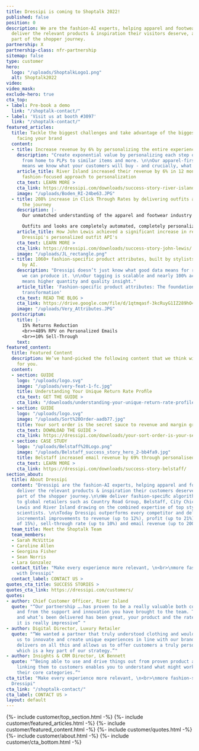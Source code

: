 ```yaml
---
title: Dressipi is coming to Shoptalk 2022!
published: false
position: 0
description: We are the fashion-AI experts, helping apparel and footwear retailers
  deliver the relevant products & inspiration their visitors deserve, across every
  part of the shopper journey.
partnership: X
partnership-class: nfr-partnership
sitemap: false
type: customer
hero:
  logo: "/uploads/ShoptalkLogo1.png"
  alt: Shoptalk2022
video: 
video_mask: 
exclude-hero: true
cta_top:
- label: Pre-book a demo
  link: "/shoptalk-contact/"
- label: 'Visit us at booth #3097'
  link: "/shoptalk-contact/"
featured_articles:
  title: Tackle the biggest challenges and take advantage of the biggest opportunities
    facing your brand
  content:
  - title: Increase revenue by 6% by personalizing the entire experience
    description: "Create exponential value by personalizing each step of the journey,
      from home to PLPs to similar items and more. \n\nOur apparel-first approach
      means we know what your customers will buy - and crucially, what they’ll keep."
    article_title: River Island increased their revenue by 6% in 12 months with Dressipi’s
      fashion-focused approach to personalization
    cta_text: LEARN MORE >
    cta_link: https://dressipi.com/downloads/success-story-river-island/
    image: "/uploads/Boden_RI-24be63.JPG"
  - title: 208% increase in Click Through Rates by delivering outfits and looks throughout
      the journey
    description: |-
      Our unmatched understanding of the apparel and footwear industry means we offer unbeatable outfit and look recommendations tailored to the shopper, driving higher conversion, lower returns, and better, more loyal customers.

      Outfits and looks are completely automated, completely personalized and always on-brand.
    article_title: How John Lewis achieved a significant increase in revenue with
      Dressipi's personalized outfit API's
    cta_text: LEARN MORE >
    cta_link: https://dressipi.com/downloads/success-story-john-lewis/
    image: "/uploads/JL_rectangle.png"
  - title: 1060+ fashion-specific product attributes, built by stylists and scaled
      by AI.
    description: "Dressipi doesn’t just know what good data means for retailers -
      we can produce it. \n\nOur tagging is scalable and nearly 100% accurate, which
      means higher quantity and quality insight."
    article_title: 'Fashion-specific product attributes: The foundation for digital
      transformation'
    cta_text: READ THE BLOG >
    cta_link: https://drive.google.com/file/d/1qtmqasf-3kcRuyG1IZ289hO4OR6WE5gN/view
    image: "/uploads/Very_Attributes.JPG"
  postscriptum:
    title: |-
      15% Returns Reduction
      <br>+489% RPV on Personalized Emails
      <br>+10% Sell-Through
    text: 
featured_content:
  title: Featured Content
  description: We’ve hand-picked the following content that we think will be relevant
    for you.
  content:
  - section: GUIDE
    logo: "/uploads/logo.svg"
    image: "/uploads/very-feat-1-fc.jpg"
    title: Understanding Your Unique Return Rate Proﬁle
    cta_text: GET THE GUIDE >
    cta_link: "/downloads/understanding-your-unique-return-rate-profile-whitepaper/"
  - section: GUIDE
    logo: "/uploads/logo.svg"
    image: "/uploads/Sort%20Order-aadb77.jpg"
    title: Your sort order is the secret sauce to revenue and margin growth
    cta_text: DOWNLOAD THE GUIDE >
    cta_link: https://dressipi.com/downloads/your-sort-order-is-your-secret-sauce-to-success/
  - section: CASE STUDY
    logo: "/uploads/Belstaff%20Logo.png"
    image: "/uploads/Belstaff_success_story_hero_2-bb4fa9.jpg"
    title: Belstaff increased email revenue by 69% through personalised recommendations
    cta_text: LEARN MORE >
    cta_link: https://dressipi.com/downloads/success-story-belstaff/
section_about:
  title: About Dressipi
  content: "Dressipi are the fashion-AI experts, helping apparel and footwear retailers
    deliver the relevant products & inspiration their customers deserve, across every
    part of the shopper journey.\n\nWe deliver fashion-speciﬁc algorithms and API’s
    to global retailers such as Country Road Group, Belstaff, City Chic, OVS, John
    Lewis and River Island drawing on the combined expertise of top stylists and data
    scientists. \n\nToday Dressipi outperforms every competitor and delivers significant
    incremental improvements to revenue (up to 12%), profit (up to 21%), returns (reduction
    of 15%), sell-through rate (up to 10%) and email revenue (up to 200%)."
  team_title: Meet the Shoptalk Team
  team_members:
  - Sarah McVittie
  - Caroline Allen
  - Georgina Fisher
  - Sean Norris
  - Lara Gonzalez
  contact_title: "Make every experience more relevant, \n<br>\nmore fashion-specific
    with Dressipi"
  contact_label: CONTACT US >
quotes_cta_title: SUCCESS STORIES >
quotes_cta_link: https://dressipi.com/customers/
quotes:
- author: Chief Customer Officer, River Island
  quote: "“Our partnership ….has proven to be a really valuable both commercially
    and from the support and innovation you have brought to the team. The roadmap
    and what’s been delivered has been great, your product and the rate you’re evolving
    it is really impressive” "
- author: Digital Director, Luxury Retailer
  quote: "“We wanted a partner that truly understood clothing and would work with
    us to innovate and create unique experiences in line with our brand DNA. Dressipi
    delivers on all this and allows us to offer customers a truly personalised experience,
    which is a key part of our strategy.”"
- author: Insights & CRM Director, LK Bennett
  quote: "“Being able to use and drive things out from proven product attributes and
    linking them to customers enables you to understand what might work outside of
    their core categories.”"
cta_title: "Make every experience more relevant, \n<br>\nmore fashion-specific with
  Dressipi"
cta_link: "/shoptalk-contact/"
cta_label: CONTACT US >
layout: default
---
```


{%- include customer/top_section.html -%}
{%- include customer/featured_articles.html -%}
{%- include customer/featured_content.html -%}
{%- include customer/quotes.html -%}
{%- include customer/about.html -%}
{%- include customer/cta_bottom.html -%}
